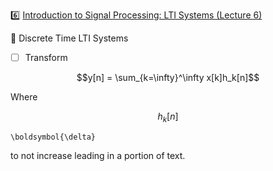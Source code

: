 :six: [Introduction to Signal Processing: LTI Systems (Lecture 6)](https://youtu.be/x5wtnbIQ0Lk)

:round_pushpin: Discrete Time LTI Systems

- [ ] Transform

```math
y[n] = \sum_{k=\infty}^\infty x[k]h_k[n]
```


Where
```math
h_k[n]
```
```
\boldsymbol{\delta}
```
to not increase leading in a portion of text.

